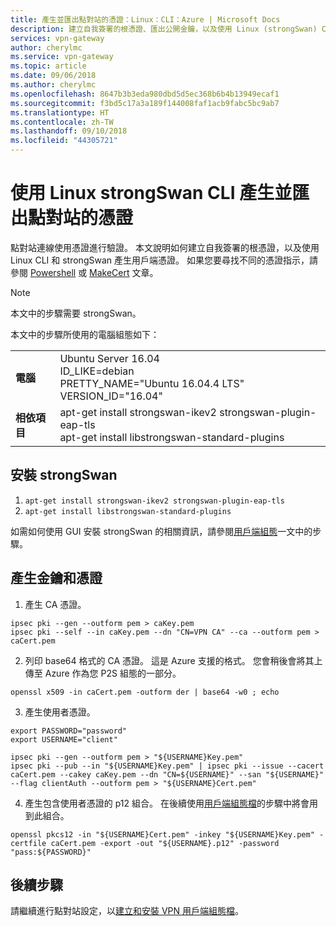 ```yaml
---
title: 產生並匯出點對站的憑證：Linux：CLI：Azure | Microsoft Docs
description: 建立自我簽署的根憑證、匯出公開金鑰，以及使用 Linux (strongSwan) CLI 產生用戶端憑證。
services: vpn-gateway
author: cherylmc
ms.service: vpn-gateway
ms.topic: article
ms.date: 09/06/2018
ms.author: cherylmc
ms.openlocfilehash: 8647b3b3eda980dbd5d5ec368b6b4b13949ecaf1
ms.sourcegitcommit: f3bd5c17a3a189f144008faf1acb9fabc5bc9ab7
ms.translationtype: HT
ms.contentlocale: zh-TW
ms.lasthandoff: 09/10/2018
ms.locfileid: "44305721"
---
```

# <a name="generate-and-export-certificates-for-point-to-site-using-linux-strongswan-cli"></a>使用 Linux strongSwan CLI 產生並匯出點對站的憑證

點對站連線使用憑證進行驗證。 本文說明如何建立自我簽署的根憑證，以及使用 Linux CLI 和 strongSwan 產生用戶端憑證。 如果您要尋找不同的憑證指示，請參閱 [Powershell](vpn-gateway-certificates-point-to-site.md) 或 [MakeCert](vpn-gateway-certificates-point-to-site-makecert.md) 文章。

> [!NOTE]
> 本文中的步驟需要 strongSwan。
>

本文中的步驟所使用的電腦組態如下：

| | |
|---|---|
|**電腦**| Ubuntu Server 16.04<br>ID_LIKE=debian<br>PRETTY_NAME="Ubuntu 16.04.4 LTS"<br>VERSION_ID="16.04" |
|**相依項目**| apt-get install strongswan-ikev2 strongswan-plugin-eap-tls<br>apt-get install libstrongswan-standard-plugins |

## <a name="install-strongswan"></a>安裝 strongSwan

1. `apt-get install strongswan-ikev2 strongswan-plugin-eap-tls`
2. `apt-get install libstrongswan-standard-plugins`

如需如何使用 GUI 安裝 strongSwan 的相關資訊，請參閱[用戶端組態](point-to-site-vpn-client-configuration-azure-cert.md#install)一文中的步驟。

## <a name="generate-keys-and-certificate"></a>產生金鑰和憑證

1. 產生 CA 憑證。

  ```
  ipsec pki --gen --outform pem > caKey.pem
  ipsec pki --self --in caKey.pem --dn "CN=VPN CA" --ca --outform pem > caCert.pem
  ```
2. 列印 base64 格式的 CA 憑證。 這是 Azure 支援的格式。 您會稍後會將其上傳至 Azure 作為您 P2S 組態的一部分。

  ```
  openssl x509 -in caCert.pem -outform der | base64 -w0 ; echo
  ```
3. 產生使用者憑證。

  ```
  export PASSWORD="password"
  export USERNAME="client"

  ipsec pki --gen --outform pem > "${USERNAME}Key.pem"
  ipsec pki --pub --in "${USERNAME}Key.pem" | ipsec pki --issue --cacert caCert.pem --cakey caKey.pem --dn "CN=${USERNAME}" --san "${USERNAME}" --flag clientAuth --outform pem > "${USERNAME}Cert.pem"
  ```
4. 產生包含使用者憑證的 p12 組合。 在後續使用[用戶端組態檔](point-to-site-vpn-client-configuration-azure-cert.md#linuxinstallcli)的步驟中將會用到此組合。

  ```
  openssl pkcs12 -in "${USERNAME}Cert.pem" -inkey "${USERNAME}Key.pem" -certfile caCert.pem -export -out "${USERNAME}.p12" -password "pass:${PASSWORD}"
  ```

## <a name="next-steps"></a>後續步驟

請繼續進行點對站設定，以[建立和安裝 VPN 用戶端組態檔](point-to-site-vpn-client-configuration-azure-cert.md#linuxinstallcli)。